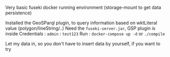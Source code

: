 Very basic fuseki docker running environment (storage-mount to get data persistence)

Installed the GeoSParql plugin, to query information based on wktLiteral value (polygon/lineString/..)
Need the `fuseki-server.jar`, GSP plugin is inside
Credentials : `admin` : `test123`
Run : `docker-compose up -d` or `./compile`

Let my data in, so you don't have to insert data by yourself, if you want to try